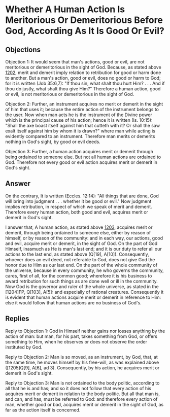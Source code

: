 # Whether A Human Action Is Meritorious Or Demeritorious Before God, According As It Is Good Or Evil?

## Objections

Objection 1: It would seem that man's actions, good or evil, are not meritorious or demeritorious in the sight of God. Because, as stated above [1202](A[3]), merit and demerit imply relation to retribution for good or harm done to another. But a man's action, good or evil, does no good or harm to God; for it is written (Job 35:6,7): "If thou sin, what shalt thou hurt Him? . . . And if thou do justly, what shalt thou give Him?" Therefore a human action, good or evil, is not meritorious or demeritorious in the sight of God.

Objection 2: Further, an instrument acquires no merit or demerit in the sight of him that uses it; because the entire action of the instrument belongs to the user. Now when man acts he is the instrument of the Divine power which is the principal cause of his action; hence it is written (Is. 10:15): "Shall the axe boast itself against him that cutteth with it? Or shall the saw exalt itself against him by whom it is drawn?" where man while acting is evidently compared to an instrument. Therefore man merits or demerits nothing in God's sight, by good or evil deeds.

Objection 3: Further, a human action acquires merit or demerit through being ordained to someone else. But not all human actions are ordained to God. Therefore not every good or evil action acquires merit or demerit in God's sight.

## Answer

On the contrary, It is written (Eccles. 12:14): "All things that are done, God will bring into judgment . . . whether it be good or evil." Now judgment implies retribution, in respect of which we speak of merit and demerit. Therefore every human action, both good and evil, acquires merit or demerit in God's sight.

I answer that, A human action, as stated above [1203](A[3]), acquires merit or demerit, through being ordained to someone else, either by reason of himself, or by reason of the community: and in each way, our actions, good and evil, acquire merit or demerit, in the sight of God. On the part of God Himself, inasmuch as He is man's last end; and it is our duty to refer all our actions to the last end, as stated above (Q[19], A[10]). Consequently, whoever does an evil deed, not referable to God, does not give God the honor due to Him as our last end. On the part of the whole community of the universe, because in every community, he who governs the community, cares, first of all, for the common good; wherefore it is his business to award retribution for such things as are done well or ill in the community. Now God is the governor and ruler of the whole universe, as stated in the [1204]FP, Q[103], A[5]: and especially of rational creatures. Consequently it is evident that human actions acquire merit or demerit in reference to Him: else it would follow that human actions are no business of God's.

## Replies

Reply to Objection 1: God in Himself neither gains nor losses anything by the action of man: but man, for his part, takes something from God, or offers something to Him, when he observes or does not observe the order instituted by God.

Reply to Objection 2: Man is so moved, as an instrument, by God, that, at the same time, he moves himself by his free-will, as was explained above ([1205]Q[9], A[6], ad 3). Consequently, by his action, he acquires merit or demerit in God's sight.

Reply to Objection 3: Man is not ordained to the body politic, according to all that he is and has; and so it does not follow that every action of his acquires merit or demerit in relation to the body politic. But all that man is, and can, and has, must be referred to God: and therefore every action of man, whether good or bad, acquires merit or demerit in the sight of God, as far as the action itself is concerned.